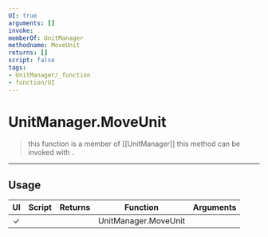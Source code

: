 ```yaml
---
UI: true
arguments: []
invoke: .
memberOf: UnitManager
methodname: MoveUnit
returns: []
script: false
tags:
- UnitManager/_function
- function/UI
---
```

# UnitManager.MoveUnit
> this function is a member of [[UnitManager]]
> this method can be invoked with `.`
-----
## Usage
|  UI | Script | Returns | Function | Arguments |
|:---:|:------:|-------:|:--------:|:---------|
|✓| ||UnitManager.MoveUnit||
